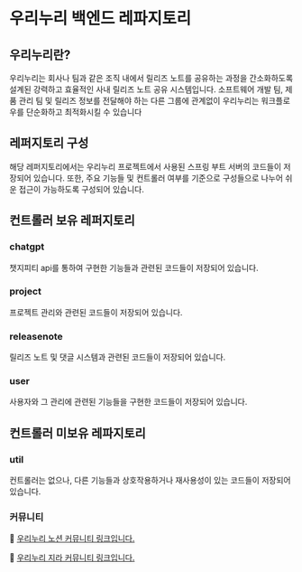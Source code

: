 # 우리누리 백엔드 레파지토리

## 우리누리란?

 우리누리는 회사나 팀과 같은 조직 내에서 릴리즈 노트를 공유하는 과정을 간소화하도록 설계된 강력하고 효율적인 사내 릴리즈 노트 공유 시스템입니다. 소프트웨어 개발 팀, 제품 관리 팀 및 릴리즈  정보를 전달해야 하는 다른 그룹에 관계없이 우리누리는 워크플로우를 단순화하고 최적화시킬 수 있습니다

## 레퍼지토리 구성

해당 레퍼지토리에서는 우리누리 프로젝트에서 사용된 스프링 부트 서버의 코드들이 저장되어 있습니다. 또한, 주요 기능들 및 컨트롤러 여부를 기준으로 구성들으로 나누어 쉬운 접근이 가능하도록 구성되어 있습니다.
## 컨트롤러 보유 레퍼지토리
### chatgpt 
챗지피티 api를 통하여 구현한 기능들과 관련된 코드들이 저장되어 있습니다.
### project
프로젝트 관리와 관련된 코드들이 저장되어 있습니다.
### releasenote
릴리즈 노트 및 댓글 시스템과 관련된 코드들이 저장되어 있습니다.
### user 
사용자와 그 관리에 관련된 기능들을 구현한 코드들이 저장되어 있습니다.
## 컨트롤러 미보유 레파지토리  
### util 
컨트롤러는 없으나, 다른 기능들과 상호작용하거나 재사용성이 있는 코드들이 저장되어 있습니다.  
### 


### 커뮤니티 

💬 [ 우리누리 노션 커뮤니티 링크입니다.](https://www.notion.so/dogfactory/6ecf52d6df0c40d2b54326502b0fa1cb?v=0135a9ffc7d74984be969a94061b91cd)

💬 [ 우리누리 지라 커뮤니티 링크입니다.](https://swavejira.atlassian.net/jira/core/projects/REL/board)
